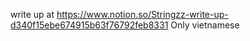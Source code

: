 write up at https://www.notion.so/Stringzz-write-up-d340f15ebe674915b63f76792feb8331
Only vietnamese
